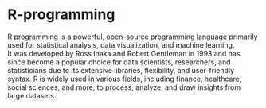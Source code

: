 # R-programming
R programming is a powerful, open-source programming language primarily used for statistical analysis, data visualization, and machine learning.</br> It was developed by Ross Ihaka and Robert Gentleman in 1993 and has since become a popular choice for data scientists, researchers, and statisticians due to its extensive libraries, flexibility, and user-friendly syntax. R is widely used in various fields, including finance, healthcare, social sciences, and more, to process, analyze, and draw insights from large datasets.
